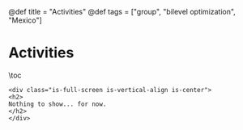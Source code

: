 @def title = "Activities"
@def tags = ["group", "bilevel optimization", "Mexico"]

# Activities

\toc

~~~
<div class="is-full-screen is-vertical-align is-center">
<h2>
Nothing to show... for now.
</h2>
</div>
~~~


